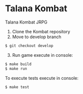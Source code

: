 # Talana Kombat
Talana Kombat JRPG

1. Clone the Kombat repository
2. Move to develop branch
```bash
$ git checkout develop
```
3. Run game execute in console:  
```bash
$ make build
$ make run
```

To execute tests execute in console:  
```bash
$ make test
```
